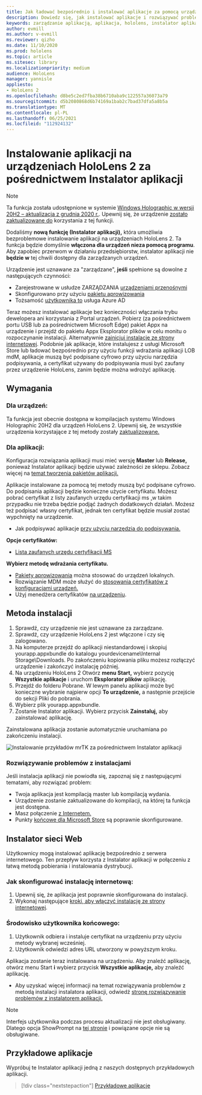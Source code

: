 ```yaml
---
title: Jak ładować bezpośrednio i instalować aplikacje za pomocą urządzenia HoloLens 2 Instalator aplikacji
description: Dowiedz się, jak instalować aplikacje i rozwiązywać problemy z aplikacjami za pomocą instalatora aplikacji oraz ładować bezpośrednio i instalować aplikacje za pośrednictwem interfejsu użytkownika.
keywords: zarządzanie aplikacją, aplikacja, hololens, instalator aplikacji
author: evmill
ms.author: v-evmill
ms.reviewer: qizho
ms.date: 11/10/2020
ms.prod: hololens
ms.topic: article
ms.sitesec: library
ms.localizationpriority: medium
audience: HoloLens
manager: yannisle
appliesto:
- HoloLens 2
ms.openlocfilehash: d8be5c2ed7fba38b6710aba9c122557a36073a79
ms.sourcegitcommit: d5b2080868d6b74169a1bab2c7bad37dfa5a8b5a
ms.translationtype: MT
ms.contentlocale: pl-PL
ms.lasthandoff: 06/25/2021
ms.locfileid: "112924132"
---
```

# <a name="install-apps-on-hololens-2-via-app-installer"></a>Instalowanie aplikacji na urządzeniach HoloLens 2 za pośrednictwem Instalator aplikacji

> [!NOTE]
> Ta funkcja została udostępnione w systemie [Windows Holographic w wersji 20H2 – aktualizacja z grudnia 2020 r.](hololens-release-notes.md). Upewnij się, że urządzenie [zostało zaktualizowane do](hololens-update-hololens.md) korzystania z tej funkcji.

Dodaliśmy **nową funkcję (Instalator aplikacji),** która umożliwia bezproblemowe instalowanie aplikacji na urządzeniach HoloLens 2. Ta funkcja będzie domyślnie **włączona dla urządzeń nieza pomocą programu**. Aby zapobiec przerwom w działaniu przedsiębiorstw, instalator aplikacji nie **będzie w** tej chwili dostępny dla zarządzanych urządzeń.  

Urządzenie jest uznawane za "zarządzane", **jeśli** spełnione są dowolne z następujących czynności:

- Zarejestrowane w usłudze ZARZĄDZANIA [urządzeniami przenośnymi](hololens-enroll-mdm.md)
- Skonfigurowano przy użyciu [pakietu aprowizowania](hololens-provisioning.md)
- Tożsamość [użytkownika to](hololens-identity.md) usługa Azure AD

Teraz możesz instalować aplikacje bez konieczności włączania trybu dewelopera ani korzystania z Portal urządzeń.  Pobierz (za pośrednictwem portu USB lub za pośrednictwem Microsoft Edge) pakiet Appx na urządzenie i przejdź do pakietu Appx Eksplorator plików w celu monitu o rozpoczynanie instalacji.  Alternatywnie [zainicjuj instalację ze strony internetowej](https://docs.microsoft.com/windows/msix/app-installer/installing-windows10-apps-web).  Podobnie jak aplikacje, które instalujesz z usługi Microsoft Store lub ładować bezpośrednio przy użyciu funkcji wdrażania [](https://docs.microsoft.com/windows/win32/appxpkg/how-to-sign-a-package-using-signtool) aplikacji LOB [](https://docs.microsoft.com/windows/win32/appxpkg/how-to-sign-a-package-using-signtool#security-considerations) mdM, aplikacje muszą być podpisane cyfrowo przy użyciu narzędzia podpisywania, a certyfikat używany do podpisywania musi być zaufany przez urządzenie HoloLens, zanim będzie można wdrożyć aplikację.

## <a name="requirements"></a>Wymagania

### <a name="for-your-devices"></a>Dla urządzeń:

Ta funkcja jest obecnie dostępna w kompilacjach systemu Windows Holographic 20H2 dla urządzeń HoloLens 2. Upewnij się, że wszystkie urządzenia korzystające z tej metody zostały [zaktualizowane.](hololens-update-hololens.md)

### <a name="for-your-apps"></a>Dla aplikacji:

Konfiguracja rozwiązania aplikacji musi mieć wersję **Master** lub **Release,** ponieważ Instalator aplikacji będzie używać zależności ze sklepu. Zobacz więcej na [temat tworzenia pakietów aplikacji.](https://docs.microsoft.com/windows/msix/app-installer/create-appinstallerfile-vs)

Aplikacje instalowane za pomocą tej metody muszą być podpisane cyfrowo. Do podpisania aplikacji będzie konieczne użycie certyfikatu. Możesz pobrać certyfikat z listy zaufanych urzędu certyfikacji ms [,](https://ccadb-public.secure.force.com/microsoft/IncludedCACertificateReportForMSFT)w takim przypadku nie trzeba będzie podjąć żadnych dodatkowych działań. Możesz też podpisać własny certyfikat, jednak ten certyfikat będzie musiał zostać wypchnięty na urządzenie.

- Jak podpisywać aplikacje [przy użyciu narzędzia do podpisywania.](https://docs.microsoft.com/windows/win32/appxpkg/how-to-sign-a-package-using-signtool)

**Opcje certyfikatów:**

- [Lista zaufanych urzędu certyfikacji MS](https://ccadb-public.secure.force.com/microsoft/IncludedCACertificateReportForMSFT)

**Wybierz metodę wdrażania certyfikatu.**

- [Pakiety aprowizowania](hololens-provisioning.md) można stosować do urządzeń lokalnych.
- Rozwiązanie MDM może służyć do [stosowania certyfikatów z konfiguracjami urządzeń.](https://docs.microsoft.com/mem/intune/protect/certificates-configure)
- Użyj menedżera certyfikatów [na urządzeniu](certificate-manager.md).

## <a name="installation-method"></a>Metoda instalacji

1. Sprawdź, czy urządzenie nie jest uznawane za zarządzane.
1. Sprawdź, czy urządzenie HoloLens 2 jest włączone i czy się zalogowano.
1. Na komputerze przejdź do aplikacji niestandardowej i skopiuj yourapp.appxbundle do katalogu yourdevicename\Internal Storage\Downloads.
    Po zakończeniu kopiowania pliku możesz rozłączyć urządzenie i zakończyć instalację później.
1. Na urządzeniu HoloLens 2 Otwórz **menu Start,** wybierz pozycję **Wszystkie aplikacje** i uruchom **Eksplorator plików** aplikację.
1. Przejdź do folderu Pobrane. W lewym panelu aplikacji może być konieczne wybranie najpierw opcji **To urządzenie,** a następnie przejście do sekcji Pliki do pobrania.
1. Wybierz plik yourapp.appxbundle.
1. Zostanie Instalator aplikacji. Wybierz przycisk **Zainstaluj,** aby zainstalować aplikację.

Zainstalowana aplikacja zostanie automatycznie uruchamiana po zakończeniu instalacji.

![Instalowanie przykładów mrTK za pośrednictwem Instalator aplikacji](images/hololens-app-installer-picture.jpg)

### <a name="troubleshooting-installs"></a>Rozwiązywanie problemów z instalacjami

Jeśli instalacja aplikacji nie powiodła się, zapoznaj się z następującymi tematami, aby rozwiązać problem:

- Twoja aplikacja jest kompilacją master lub kompilacją wydania.
- Urządzenie zostanie zaktualizowane do kompilacji, na której ta funkcja jest dostępna.
- Masz połączenie [z Internetem.](hololens-network.md)
- Punkty [końcowe dla Microsoft Store](hololens-offline.md) są poprawnie skonfigurowane.  

## <a name="web-installer"></a>Instalator sieci Web

Użytkownicy mogą instalować aplikację bezpośrednio z serwera internetowego. Ten przepływ korzysta z Instalator aplikacji w połączeniu z łatwą metodą pobierania i instalowania dystrybucji.

### <a name="how-to-set-up-web-install"></a>Jak skonfigurować instalację internetową:

1. Upewnij się, że aplikacja jest poprawnie skonfigurowana do instalacji.
1. Wykonaj następujące [kroki, aby włączyć instalację ze strony internetowej](https://docs.microsoft.com/windows/msix/app-installer/installing-windows10-apps-web#how-to-enable-this-on-a-webpage).

### <a name="end-user-experience"></a>Środowisko użytkownika końcowego:

1. Użytkownik odbiera i instaluje certyfikat na urządzeniu przy użyciu metody wybranej wcześniej.
1. Użytkownik odwiedzi adres URL utworzony w powyższym kroku.

Aplikacja zostanie teraz instalowana na urządzeniu. Aby znaleźć aplikację, otwórz menu Start **i** wybierz przycisk **Wszystkie aplikacje,** aby znaleźć aplikację.

- Aby uzyskać więcej informacji na temat rozwiązywania problemów z metodą instalacji instalatora aplikacji, odwiedź [stronę rozwiązywanie problemów z instalatorem aplikacji.](https://docs.microsoft.com/windows/msix/app-installer/troubleshoot-appinstaller-issues)

> [!NOTE]
> Interfejs użytkownika podczas procesu aktualizacji nie jest obsługiwany. Dlatego opcja ShowPrompt na [tej stronie](https://docs.microsoft.com/windows/msix/app-installer/update-settings) i powiązane opcje nie są obsługiwane.

## <a name="sample-apps"></a>Przykładowe aplikacje

Wypróbuj te Instalator aplikacji jedną z naszych dostępnych przykładowych aplikacji. 
> [!div class="nextstepaction"]
> [Przykładowe aplikacje](https://docs.microsoft.com/windows/mixed-reality/develop/features-and-samples?tabs=unity#sample-apps)
